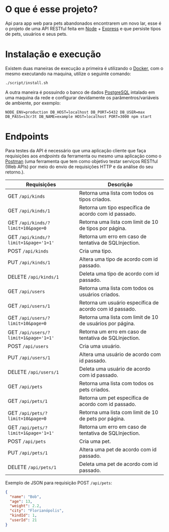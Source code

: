 # O que é esse projeto?

Api para app web para pets abandonados encontrarem um novo lar, esse é o projeto de uma API RESTful feita em [Node](https://nodejs.org/en/) + [Express](https://expressjs.com) e que persiste tipos de pets, usuários e seus pets.

# Instalação e execução

Existem duas maneiras de execução a primeira é utilizando o [Docker](https://docs.docker.com/docker-for-windows/install/), com o mesmo executando na maquina, utilize o seguinte comando:

```shell
./script/install.sh
```

A outra maneira é possuindo o banco de dados [PostgreSQL](https://www.postgresql.org/download/) intalado em uma maquina da rede e configurar devidamente os parâmentros/variáveis de ambiente, por exemplo:

```shell
NODE_ENV=production DB_HOST=localhost DB_PORT=5432 DB_USER=max DB_PASS=s3cr3t DB_NAME=example HOST=localhost PORT=3000 npm start
```

# Endpoints

Para testes da API é necessário que uma aplicação cliente que faça requisições aos *endpoints* da ferramenta ou mesmo uma aplicação como o [Postman](https://www.getpostman.com/downloads/) (uma ferramenta que tem como objetivo testar serviços RESTful (Web APIs) por meio do envio de requisições HTTP e da análise do seu retorno.).

| Requisições                           | Descrição                                                  |
| ------------------------------------- | ---------------------------------------------------------- |
| GET `/api/kinds`                      | Retorna uma lista com todos os tipos criados.              |
| GET `/api/kinds/1`                    | Retorna um tipo específica de acordo com id passado.       |
| GET `/api/kinds/?limit=10&page=0`     | Retorna uma lista com limit de 10 de tipos por página.     |
| GET `/api/kinds/?limit=1&page='1=1'`  | Retorna um erro em caso de tentativa de SQLInjection.      |
| POST `/api/kinds`                     | Cria uma tipo.                                             |
| PUT `/api/kinds/1`                    | Altera uma tipo de acordo com id passado.                  |
| DELETE `/api/kinds/1`                 | Deleta uma tipo de acordo com id passado.                  |
| GET `/api/users`                      | Retorna uma lista com todos os usuários criados.           |
| GET `/api/users/1`                    | Retorna um usuário específica de acordo com id passado.    |
| GET `/api/users/?limit=10&page=0`     | Retorna uma lista com limit de 10 de usuários por página.  |
| GET `/api/users/?limit=1&page='1=1'`  | Retorna um erro em caso de tentativa de SQLInjection.      |
| POST `/api/users`                     | Cria uma usuário.                                          |
| PUT `/api/users/1`                    | Altera uma usuário de acordo com id passado.               |
| DELETE `/api/users/1`                 | Deleta uma usuário de acordo com id passado.               |
| GET `/api/pets`                       | Retorna uma lista com todos os pets criados.               |
| GET `/api/pets/1`                     | Retorna um pet específica de acordo com id passado.        |
| GET `/api/pets/?limit=10&page=0`      | Retorna uma lista com limit de 10 de pets por página.      |
| GET `/api/pets/?limit=1&page='1=1'`   | Retorna um erro em caso de tentativa de SQLInjection.      |
| POST `/api/pets`                      | Cria uma pet.                                              |
| PUT `/api/pets/1`                     | Altera uma pet de acordo com id passado.                   |
| DELETE `/api/pets/1`                  | Deleta uma pet de acordo com id passado.                   |

Exemplo de JSON para requisição POST `/api/pets`:

```json
{
  "name": "Bob",
  "age": 13,
  "weight": 2.2,
  "city": "Florianópolis",
  "kindId": 1,
  "userId": 21
}
```
